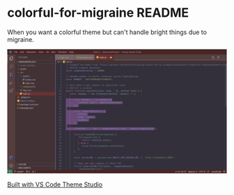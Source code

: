 # colorful-for-migraine README

When you want a colorful theme but can't handle bright things due to migraine.

![example of theme colors](./images/colorful-example.png)

[Built with VS Code Theme Studio](https://themes.vscode.one/)
